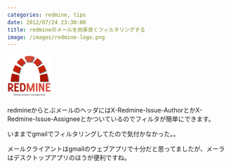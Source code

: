 ```yaml
---
categories: redmine, tips
date: 2012/07/24 23:30:00
title: redmineのメールを効率良くフィルタリングする
image: /images/redmine-logo.png
---
```


![redmine](/images/redmine-logo.png)


redmineからとぶメールのヘッダにはX-Redmine-Issue-AuthorとかX-Redmine-Issue-Assigneeとかついているのでフィルタが簡単にできます。

いままでgmailでフィルタリングしてたので気付かなかった。。

メールクライアントはgmailのウェブアプリで十分だと思ってましたが、メーラはデスクトップアプリのほうが便利ですね。
